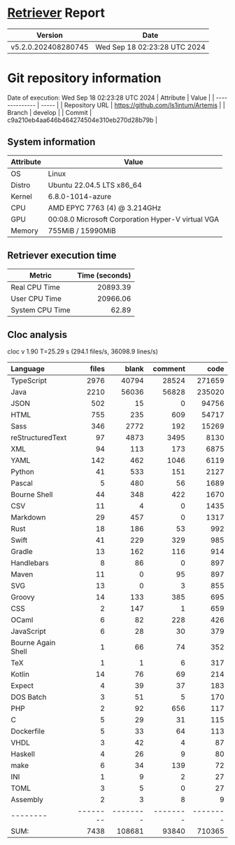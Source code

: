 # [Retriever](https://github.com/PalladioSimulator/Palladio-ReverseEngineering-Retriever) Report
| Version | Date |
| ------- | ---- |
| v5.2.0.202408280745 | Wed Sep 18 02:23:28 UTC 2024 |

# Git repository information
Date of execution: Wed Sep 18 02:23:28 UTC 2024
|    Attribute   | Value |
| -------------- | ----- |
| Repository URL | https://github.com/ls1intum/Artemis |
| Branch         | develop |
| Commit         | c9a210eb4aa646b464274504e310eb270d28b79b |


## System information
| Attribute | Value |
| --------- | ----- |
| OS | Linux  |
| Distro | Ubuntu 22.04.5 LTS x86_64  |
| Kernel | 6.8.0-1014-azure  |
| CPU | AMD EPYC 7763 (4) @ 3.214GHz  |
| GPU | 00:08.0 Microsoft Corporation Hyper-V virtual VGA  |
| Memory | 755MiB / 15990MiB  |

## Retriever execution time
| Metric | Time (seconds) |
| --- | ---: |
| Real CPU Time | 20893.39 |
| User CPU Time | 20966.06 |
| System CPU Time | 62.89 |
<!--
Explainations:
- __Real CPU Time__: actual time the command has run (can be less than total time spent in user and system mode for multi-threaded processes)
- __User CPU Time__: time the command has spent running in user mode
- __System CPU Time__: time the command has spent running in system or kernel mode
-->

## Cloc analysis
cloc v 1.90  T=25.29 s (294.1 files/s, 36098.9 lines/s)

Language|files|blank|comment|code
:-------|-------:|-------:|-------:|-------:
TypeScript|2976|40794|28524|271659
Java|2210|56036|56828|235020
JSON|502|15|0|94756
HTML|755|235|609|54717
Sass|346|2772|192|15269
reStructuredText|97|4873|3495|8130
XML|94|113|173|6875
YAML|142|462|1046|6119
Python|41|533|151|2127
Pascal|5|480|56|1689
Bourne Shell|44|348|422|1670
CSV|11|4|0|1435
Markdown|29|457|0|1317
Rust|18|186|53|992
Swift|41|229|329|985
Gradle|13|162|116|914
Handlebars|8|86|0|897
Maven|11|0|95|897
SVG|13|0|3|855
Groovy|14|133|385|695
CSS|2|147|1|659
OCaml|6|82|228|426
JavaScript|6|28|30|379
Bourne Again Shell|1|66|74|352
TeX|1|1|6|317
Kotlin|14|76|69|214
Expect|4|39|37|183
DOS Batch|3|51|5|170
PHP|2|92|656|117
C|5|29|31|115
Dockerfile|5|33|64|113
VHDL|3|42|4|87
Haskell|4|26|9|80
make|6|34|139|72
INI|1|9|2|27
TOML|3|5|0|27
Assembly|2|3|8|9
--------|--------|--------|--------|--------
SUM:|7438|108681|93840|710365
